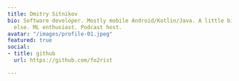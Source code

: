 ```yaml
---
title: Dmitry Sitnikov
bio: Software developer. Mostly mobile Android/Kotlin/Java. A little bit of everything
  else. ML enthusiast. Podcast host.
avatar: "/images/profile-01.jpeg"
featured: true
social:
- title: github
  url: https://github.com/fo2rist

---
```


